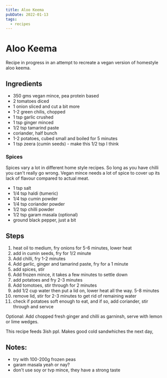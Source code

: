 ```yaml
---
title: Aloo Keema
pubDate: 2022-01-13
tags:
  - recipes
---
```


# Aloo Keema

Recipe in progress in an attempt to recreate a vegan version of homestyle aloo keema.

## Ingredients

- 350 gms vegan mince, pea protein based
- 2 tomatoes diced
- 1 onion sliced and cut a bit more
- 1-2 green chilis, chopped
- 1 tsp garlic crushed
- 1 tsp ginger minced
- 1/2 tsp tamarind paste
- coriander, half bunch
- 1-2 potatoes, cubed small and boiled for 5 minutes
- 1 tsp zeera (cumin seeds) - make this 1/2 tsp I think

### Spices

Spices vary a lot in different home style recipes. So long as you have chilli you can't really go wrong. Vegan mince needs a lot of spice to cover up its lack of flavour compared to actual meat.

- 1 tsp salt
- 1/4 tsp haldi (tumeric)
- 1/4 tsp cumin powder
- 1/4 tsp coriander powder
- 1/2 tsp chilli powder
- 1/2 tsp garam masala (optional)
- ground black pepper, just a bit

## Steps

1. heat oil to medium, fry onions for 5-6 minutes, lower heat
2. add in cumin seeds, fry for 1/2 minute
3. Add chilli, fry 1-2 minutes
4. Add garlic, ginger and tamarind paste, fry for a 1 minute
5. add spices, stir
6. Add frozen mince, it takes a few minutes to settle down
7. add potatoes and fry 2-3 minutes
8. Add tomotoes, stir through for 2 minutes
9. add 1/2 cup water then put a lid on, lower heat all the way. 5-8 minutes
10. remove lid, stir for 2-3 minutes to get rid of remaining water
11. check if potatoes soft enough to eat, and if so, add coriander, stir through and servce

Optional: Add chopped fresh ginger and chilli as garninsh, serve with lemon or lime wedges.

This recipe feeds 3ish ppl. Makes good cold sandwhiches the next day,

## Notes:

- try with 100-200g frozen peas
- garam masala yeah or nay?
- don't use soy or tvp mince, they have a strong taste
